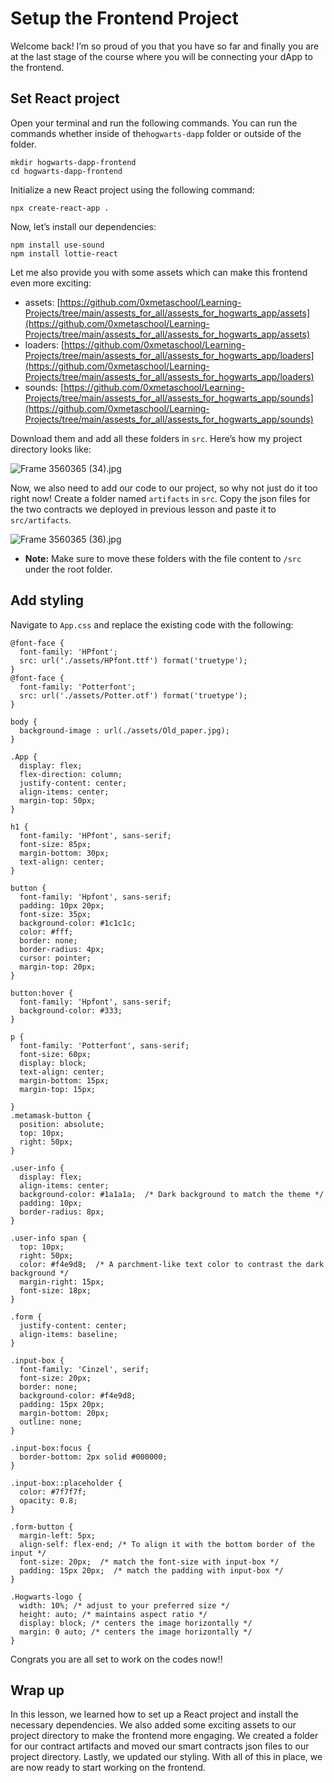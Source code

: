 # Setup the Frontend Project

Welcome back! I’m so proud of you that you have so far and finally you are at the last stage of the course where you will be connecting your dApp to the frontend.

## Set React project

Open your terminal and run the following commands. You can run the commands whether inside of the`hogwarts-dapp` folder or outside of the folder.

```
mkdir hogwarts-dapp-frontend
cd hogwarts-dapp-frontend
```

Initialize a new React project using the following command:

```
npx create-react-app .
```

Now, let’s install our dependencies:

```
npm install use-sound
npm install lottie-react
```

Let me also provide you with some assets which can make this frontend even more exciting:

- assets: [https://github.com/0xmetaschool/Learning-Projects/tree/main/assests_for_all/assests_for_hogwarts_app/assets](https://github.com/0xmetaschool/Learning-Projects/tree/main/assests_for_all/assests_for_hogwarts_app/assets)
- loaders: [https://github.com/0xmetaschool/Learning-Projects/tree/main/assests_for_all/assests_for_hogwarts_app/loaders](https://github.com/0xmetaschool/Learning-Projects/tree/main/assests_for_all/assests_for_hogwarts_app/loaders)
- sounds: [https://github.com/0xmetaschool/Learning-Projects/tree/main/assests_for_all/assests_for_hogwarts_app/sounds](https://github.com/0xmetaschool/Learning-Projects/tree/main/assests_for_all/assests_for_hogwarts_app/sounds)

Download them and add all these folders in `src`. Here’s how my project directory looks like:

![Frame 3560365 (34).jpg](<https://github.com/0xmetaschool/Learning-Projects/blob/main/assests_for_all/Build%20Hogwarts%20Sorting%20Cap%20dApp%20on%20the%20Polygon%20Mumbai/Setup%20the%20Frontend%20Project/Frame_3560365_(34).jpg?raw=true>)

Now, we also need to add our code to our project, so why not just do it too right now! Create a folder named `artifacts` in `src`. Copy the json files for the two contracts we deployed in previous lesson and paste it to `src/artifacts`.

![Frame 3560365 (36).jpg](<https://github.com/0xmetaschool/Learning-Projects/blob/main/assests_for_all/Build%20Hogwarts%20Sorting%20Cap%20dApp%20on%20the%20Polygon%20Mumbai/Setup%20the%20Frontend%20Project/Frame_3560365_(36).jpg?raw=true>)

- **Note:** Make sure to move these folders with the file content to `/src` under the root folder.

## Add styling

Navigate to `App.css` and replace the existing code with the following:

```
@font-face {
  font-family: 'HPfont';
  src: url('./assets/HPfont.ttf') format('truetype');
}
@font-face {
  font-family: 'Potterfont';
  src: url('./assets/Potter.otf') format('truetype');
}

body {
  background-image : url(./assets/Old_paper.jpg);
}

.App {
  display: flex;
  flex-direction: column;
  justify-content: center;
  align-items: center;
  margin-top: 50px;
}

h1 {
  font-family: 'HPfont', sans-serif;
  font-size: 85px;
  margin-bottom: 30px;
  text-align: center;
}

button {
  font-family: 'Hpfont', sans-serif;
  padding: 10px 20px;
  font-size: 35px;
  background-color: #1c1c1c;
  color: #fff;
  border: none;
  border-radius: 4px;
  cursor: pointer;
  margin-top: 20px;
}

button:hover {
  font-family: 'Hpfont', sans-serif;
  background-color: #333;
}

p {
  font-family: 'Potterfont', sans-serif;
  font-size: 60px;
  display: block;
  text-align: center;
  margin-bottom: 15px;
  margin-top: 15px;

}
.metamask-button {
  position: absolute;
  top: 10px;
  right: 50px;
}

.user-info {
  display: flex;
  align-items: center;
  background-color: #1a1a1a;  /* Dark background to match the theme */
  padding: 10px;
  border-radius: 8px;
}

.user-info span {
  top: 10px;
  right: 50px;
  color: #f4e9d8;  /* A parchment-like text color to contrast the dark background */
  margin-right: 15px;
  font-size: 18px;
}

.form {
  justify-content: center;
  align-items: baseline;
}

.input-box {
  font-family: 'Cinzel', serif;
  font-size: 20px;
  border: none;
  background-color: #f4e9d8;
  padding: 15px 20px;
  margin-bottom: 20px;
  outline: none;
}

.input-box:focus {
  border-bottom: 2px solid #000000;
}

.input-box::placeholder {
  color: #7f7f7f;
  opacity: 0.8;
}

.form-button {
  margin-left: 5px;
  align-self: flex-end; /* To align it with the bottom border of the input */
  font-size: 20px;  /* match the font-size with input-box */
  padding: 15px 20px;  /* match the padding with input-box */
}

.Hogwarts-logo {
  width: 10%; /* adjust to your preferred size */
  height: auto; /* maintains aspect ratio */
  display: block; /* centers the image horizontally */
  margin: 0 auto; /* centers the image horizontally */
}
```

Congrats you are all set to work on the codes now!!

## Wrap up

In this lesson, we learned how to set up a React project and install the necessary dependencies. We also added some exciting assets to our project directory to make the frontend more engaging. We created a folder for our contract artifacts and moved our smart contracts json files to our project directory. Lastly, we updated our styling. With all of this in place, we are now ready to start working on the frontend.

